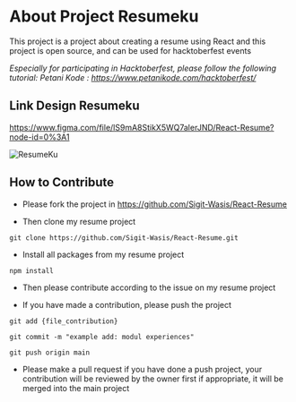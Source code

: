 # About Project Resumeku

This project is a project about creating a resume using React and this project is open source, and can be used for hacktoberfest events

<i>Especially for participating in Hacktoberfest, please follow the following tutorial:
    Petani Kode : https://www.petanikode.com/hacktoberfest/
</i>

## Link Design Resumeku
https://www.figma.com/file/lS9mA8StikX5WQ7alerJND/React-Resume?node-id=0%3A1

![ResumeKu](https://github.com/Sigit-Wasis/React-Resume/blob/main/resumeku.png)

## How to Contribute

- Please fork the project in https://github.com/Sigit-Wasis/React-Resume

- Then clone my resume project
```
git clone https://github.com/Sigit-Wasis/React-Resume.git
```

- Install all packages from my resume project
```
npm install
```

- Then please contribute according to the issue on my resume project

- If you have made a contribution, please push the project
```
git add {file_contribution}
```
```
git commit -m "example add: modul experiences"
```
```
git push origin main
```

- Please make a pull request if you have done a push project, your contribution will be reviewed by the owner first if appropriate, it will be merged into the main project